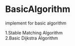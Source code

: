 # BasicAlgorithm
implement for basic algorithm

1.Stable Matching Algorithm  
2.Basic Dijkstra Algorithm
